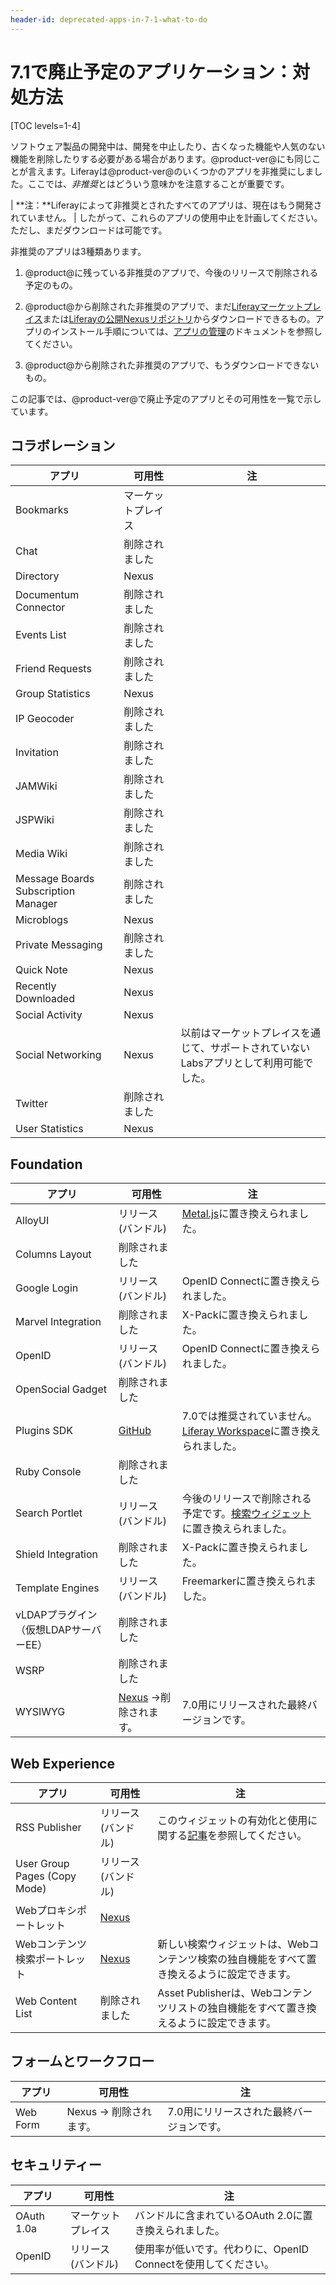 ```yaml
---
header-id: deprecated-apps-in-7-1-what-to-do
---
```


# 7.1で廃止予定のアプリケーション：対処方法

[TOC levels=1-4]

ソフトウェア製品の開発中は、開発を中止したり、古くなった機能や人気のない機能を削除したりする必要がある場合があります。@product-ver@にも同じことが言えます。Liferayは@product-ver@のいくつかのアプリを非推奨にしました。ここでは、*非推奨*とはどういう意味かを注意することが重要です。

| **注：**Liferayによって非推奨とされたすべてのアプリは、現在はもう開発されていません。
| したがって、これらのアプリの使用中止を計画してください。ただし、まだダウンロードは可能です。

非推奨のアプリは3種類あります。

1. @product@に残っている非推奨のアプリで、今後のリリースで削除される予定のもの。

2. @product@から削除された非推奨のアプリで、まだ[Liferayマーケットプレイス](https://web.liferay.com/marketplace)または[Liferayの公開Nexusリポジトリ](https://repository.liferay.com)からダウンロードできるもの。アプリのインストール手順については、[アプリの管理](/docs/7-1/user/-/knowledge_base/u/managing-apps)のドキュメントを参照してください。

3. @product@から削除された非推奨のアプリで、もうダウンロードできないもの。

この記事では、@product-ver@で廃止予定のアプリとその可用性を一覧で示しています。

## コラボレーション 

| アプリ | &nbsp;可用性 | &nbsp;注 |
| --- | ------------------ | ----------- | 
| Bookmarks | マーケットプレイス |  |
| Chat | 削除されました |  |
| Directory | Nexus |  |
| Documentum Connector | 削除されました |  |
| Events List | 削除されました |  |
| Friend Requests | 削除されました |  |
| Group Statistics | Nexus |  |
| IP Geocoder | 削除されました |  |
| Invitation | 削除されました |  |
| JAMWiki | 削除されました |  |
| JSPWiki | 削除されました |  |
| Media Wiki | 削除されました |  |
| Message Boards Subscription Manager | 削除されました |  |
| Microblogs | Nexus |  |
| Private Messaging | 削除されました |  |
| Quick Note | Nexus |  |
| Recently Downloaded | Nexus |  |
| Social Activity | Nexus |  |
| Social Networking | Nexus | 以前はマーケットプレイスを通じて、サポートされていないLabsアプリとして利用可能でした。 |
| Twitter | 削除されました |  |
| User Statistics | Nexus |  |

## Foundation

| アプリ | &nbsp;可用性 | &nbsp;注 |
| --- | ------------------ | ----------- |
| AlloyUI | リリース (バンドル) | [Metal.js](https://metaljs.com/)に置き換えられました。 |
| Columns Layout | 削除されました |  |
| Google Login | リリース (バンドル) | OpenID Connectに置き換えられました。 |
| Marvel Integration | 削除されました | X-Packに置き換えられました。 |
| OpenID | リリース (バンドル) | OpenID Connectに置き換えられました。 |
| OpenSocial Gadget | 削除されました |  |
| Plugins SDK | [GitHub](https://github.com/liferay/liferay-plugins) | 7.0では推奨されていません。[Liferay Workspace](/docs/7-1/tutorials/-/knowledge_base/t/liferay-workspace)に置き換えられました。 |
| Ruby Console | 削除されました |  |
| Search Portlet | リリース (バンドル) | 今後のリリースで削除される予定です。[検索ウィジェット](/docs/7-1/user/-/knowledge_base/u/whats-new-with-search)に置き換えられました。 |
| Shield Integration | 削除されました | X-Packに置き換えられました。 |
| Template Engines | リリース (バンドル) | Freemarkerに置き換えられました。 |
| vLDAPプラグイン（仮想LDAPサーバーEE） | 削除されました |  |
| WSRP | 削除されました |  |
| WYSIWYG | [Nexus](https://repository.liferay.com/nexus/content/repositories/liferay-public-releases/com/liferay/com.liferay.wysiwyg.web/) →削除されます。 | 7.0用にリリースされた最終バージョンです。 |

## Web Experience

| アプリ | &nbsp;可用性 | &nbsp;注 |
| --- | ------------------ | ----------- |
| RSS Publisher | リリース (バンドル) | このウィジェットの有効化と使用に関する[記事](/docs/7-1/user/-/knowledge_base/u/the-rss-publisher-widget)を参照してください。 |
| User Group Pages (Copy Mode) | リリース (バンドル) |  |
| Webプロキシポートレット | [Nexus](https://repository.liferay.com/nexus/service/local/repositories/liferay-public-releases/content/com/liferay/com.liferay.web.proxy.web/2.0.0/com.liferay.web.proxy.web-2.0.0.jar) |  |
| Webコンテンツ検索ポートレット | [Nexus](https://repository.liferay.com/nexus/service/local/repositories/liferay-public-releases/content/com/liferay/com.liferay.journal.content.search.web/2.0.0/com.liferay.journal.content.search.web-2.0.0.jar) | 新しい検索ウィジェットは、Webコンテンツ検索の独自機能をすべて置き換えるように設定できます。 |
| Web Content List | 削除されました | Asset Publisherは、Webコンテンツリストの独自機能をすべて置き換えるように設定できます。 |

## フォームとワークフロー

| アプリ | &nbsp;可用性 | &nbsp;注 |
| --- | ------------------ | ----------- |
| Web Form | Nexus → 削除されます。 | 7.0用にリリースされた最終バージョンです。 |

## セキュリティー

| アプリ | &nbsp;可用性 | &nbsp;注 |
| --- | ------------------ | ----------- |
| OAuth 1.0a | マーケットプレイス | バンドルに含まれているOAuth 2.0に置き換えられました。 |
| OpenID | リリース (バンドル) | 使用率が低いです。代わりに、OpenID Connectを使用してください。 |
